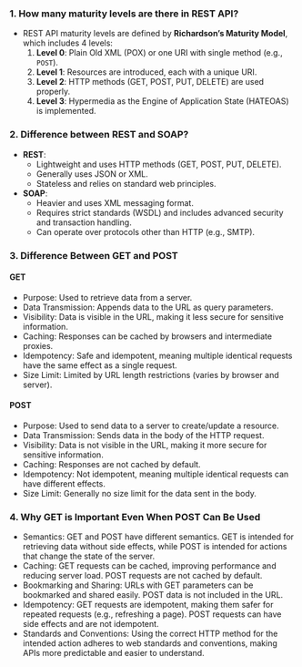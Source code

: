 ### 1. **How many maturity levels are there in REST API?**
   - REST API maturity levels are defined by **Richardson’s Maturity Model**, which includes 4 levels:
     1. **Level 0**: Plain Old XML (POX) or one URI with single method (e.g., `POST`).
     2. **Level 1**: Resources are introduced, each with a unique URI.
     3. **Level 2**: HTTP methods (GET, POST, PUT, DELETE) are used properly.
     4. **Level 3**: Hypermedia as the Engine of Application State (HATEOAS) is implemented.


### 2. **Difference between REST and SOAP?**
   - **REST**:
     - Lightweight and uses HTTP methods (GET, POST, PUT, DELETE).
     - Generally uses JSON or XML.
     - Stateless and relies on standard web principles.
   - **SOAP**:
     - Heavier and uses XML messaging format.
     - Requires strict standards (WSDL) and includes advanced security and transaction handling.
     - Can operate over protocols other than HTTP (e.g., SMTP).

### 3. Difference Between GET and POST

#### GET

- Purpose: Used to retrieve data from a server.
- Data Transmission: Appends data to the URL as query parameters.
- Visibility: Data is visible in the URL, making it less secure for sensitive information.
- Caching: Responses can be cached by browsers and intermediate proxies.
- Idempotency: Safe and idempotent, meaning multiple identical requests have the same effect as a single request.
- Size Limit: Limited by URL length restrictions (varies by browser and server).

#### POST

- Purpose: Used to send data to a server to create/update a resource.
- Data Transmission: Sends data in the body of the HTTP request.
- Visibility: Data is not visible in the URL, making it more secure for sensitive information.
- Caching: Responses are not cached by default.
- Idempotency: Not idempotent, meaning multiple identical requests can have different effects.
- Size Limit: Generally no size limit for the data sent in the body.

### 4. Why GET is Important Even When POST Can Be Used
- Semantics: GET and POST have different semantics. GET is intended for retrieving data without side effects, while POST is intended for actions that change the state of the server.
- Caching: GET requests can be cached, improving performance and reducing server load. POST requests are not cached by default.
- Bookmarking and Sharing: URLs with GET parameters can be bookmarked and shared easily. POST data is not included in the URL.
- Idempotency: GET requests are idempotent, making them safer for repeated requests (e.g., refreshing a page). POST requests can have side effects and are not idempotent.
- Standards and Conventions: Using the correct HTTP method for the intended action adheres to web standards and conventions, making APIs more predictable and easier to understand.